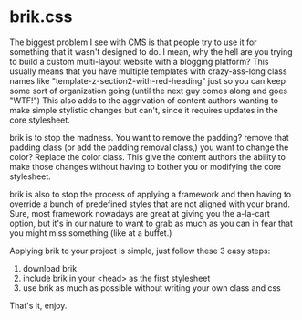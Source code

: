 brik.css
==

The biggest problem I see with CMS is that people try to use it for something that it wasn't designed to do. I mean, why the hell are you trying to build a custom multi-layout website with a blogging platform? This usually means that you have multiple templates with crazy-ass-long class names like "template-z-section2-with-red-heading" just so you can keep some sort of organization going (until the next guy comes along and goes "WTF!") This also adds to the aggrivation of content authors wanting to make simple stylistic changes but can't, since it requires updates in the core stylesheet.

brik is to stop the madness. You want to remove the padding? remove that padding class (or add the padding removal class,) you want to change the color? Replace the color class. This give the content authors the ability to make those changes without having to bother you or modifying the core stylesheet.

brik is also to stop the process of applying a framework and then having to override a bunch of predefined styles that are not aligned with your brand. Sure, most framework nowadays are great at giving you the a-la-cart option, but it's in our nature to want to grab as much as you can in fear that you might miss something (like at a buffet.)

Applying brik to your project is simple, just follow these 3 easy steps:

1. download brik
2. include brik in your &lt;head&gt; as the first stylesheet
3. use brik as much as possible without writing your own class and css

That's it, enjoy.
